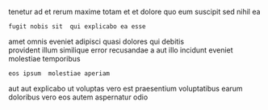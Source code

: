 <!--
title: Face to face fresh-thinking application
author: Meaghan
date: 2015-05-13-0836
link: 2015-05-13-0836-face-to-face-fresh-thinking-application
tags: [Regex,Angularjs,premium,directive]
-->

 tenetur  ad et rerum maxime
totam et et dolore  quo  eum suscipit 
sed nihil  ea
 	fugit nobis sit  qui explicabo ea esse
amet omnis eveniet adipisci quasi dolores qui debitis  
  provident illum similique error
 recusandae  a aut  illo
 incidunt  eveniet    molestiae temporibus
 	eos ipsum  molestiae aperiam
aut aut explicabo
ut voluptas vero est praesentium voluptatibus earum   doloribus
vero   eos autem  aspernatur odio